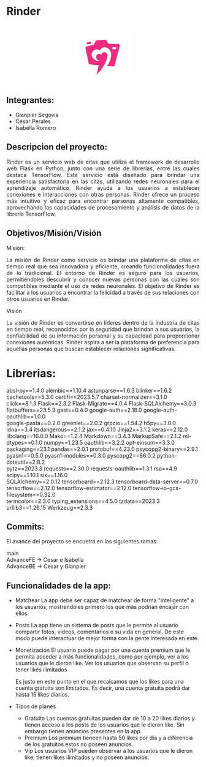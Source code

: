 # Rinder

<p align="center">
  <img src="https://github.com/CesarAP24/Rinder/raw/AdvanceBE/static/images/logofucsia.PNG" alt="Logo" width="30%">
</p>


## Integrantes:
- Gianpier Segovia
- César Perales
- Isabella Romero

## Descripcion del proyecto:

<p align="justify">
Rinder es un servicio web de citas que utiliza el framework de desarrollo web Flask en Python, junto con una serie de librerías, entre las cuales destaca TensorFlow. Este servicio está diseñado para brindar una experiencia satisfactoria en las citas, utilizando redes neuronales para el aprendizaje automático. Rinder ayuda a los usuarios a establecer conexiones e interacciones con otras personas. Rinder ofrece un proceso más intuitivo y eficaz para encontrar personas altamente compatibles, aprovechando las capacidades de procesamiento y análisis de datos de la librería TensorFlow.
</p>


## Objetivos/Misión/Visión


Misión:
<p align="justify">
La misión de Rinder como servicio es brindar una plataforma de citas en tiempo real que sea innovadora y eficiente, creando funcionalidades fuera de lo tradicional. El entorno de Rinder es seguro para los usuarios, permitiéndoles descubrir y conocer nuevas personas con las cuales son compatibles mediante el uso de redes neuronales. El objetivo de Rinder es facilitar a los usuarios a encontrar la felicidad a través de sus relaciones con otros usuarios en Rinder.
</p>

Visión

<p align="justify">
La visión de Rinder es convertirse en líderes dentro de la industria de citas en tiempo real, reconocidos por la seguridad que brindan a sus usuarios, la confiabilidad de su información personal y su capacidad para proporcionar conexiones auténticas. Rinder aspira a ser la plataforma de preferencia para aquellas personas que buscan establecer relaciones significativas.
</p>


# Librerias:

absl-py==1.4.0
alembic==1.10.4
astunparse==1.6.3
blinker==1.6.2
cachetools==5.3.0
certifi==2023.5.7
charset-normalizer==3.1.0 <br>
click==8.1.3
Flask==2.3.2
Flask-Migrate==4.0.4
Flask-SQLAlchemy==3.0.3
flatbuffers==23.5.9
gast==0.4.0
google-auth==2.18.0
google-auth-oauthlib==1.0.0 <br>
google-pasta==0.2.0
greenlet==2.0.2
grpcio==1.54.2
h5py==3.8.0
idna==3.4 
itsdangerous==2.1.2
jax==0.4.10
Jinja2==3.1.2
keras==2.12.0 <br>
libclang==16.0.0
Mako==1.2.4
Markdown==3.4.3
MarkupSafe==2.1.2
ml-dtypes==0.1.0
numpy==1.23.5
oauthlib==3.2.2
opt-einsum==3.3.0<br>
packaging==23.1
pandas==2.0.1
protobuf==4.23.0
psycopg2-binary==2.9.1
pyasn1==0.5.0
pyasn1-modules==0.3.0
pyscopg2==66.0.2
python-dateutil==2.8.2 <br>
pytz==2023.3
requests==2.30.0
requests-oauthlib==1.3.1
rsa==4.9
scipy==1.10.1
six==1.16.0 <br>
SQLAlchemy==2.0.12
tensorboard==2.12.3
tensorboard-data-server==0.7.0
tensorflow==2.12.0
tensorflow-estimator==2.12.0
tensorflow-io-gcs-filesystem==0.32.0 <br>
termcolor==2.3.0
typing_extensions==4.5.0
tzdata==2023.3
urllib3==1.26.15
Werkzeug==2.3.3 <br>


## Commits:

El avance del proyecto se encuetra en las siguientes ramas:

main<br>
AdvanceFE -> Cesar e Isabella<br>
AdvanceBE -> Cesar y Gianpier<br>
  


## Funcionalidades de la app:
- Matchear
	La app debe ser capaz de matchear de forma "inteligente" a los usuarios, mostrandoles primero los que más podrían encajar con ellos

- Posts
	La app tiene un sistema de posts que le permite al usuario compartir fotos, videos, comentarios o su vida en general. De este modo puede interactuar de mejor forma con la gente interesada en este.

- Monetización
	El usuario puede pagar por una cuenta premium que le permita acceder a más funcionalidades, como por ejemplo, ver a los usuarios que le dieron like. Ver los usuarios que observan su perfil o tener likes ilimitados

	Es justo en este punto en el que recalcamos que los likes para una cuenta gratuita son limitados. Es decir, una cuenta gratuita podrá dar hasta 15 likes diarios.

- Tipos de planes
	- Gratuito
		Las cuentas gratuitas pueden dar de 10 a 20 likes diarios y tienen acceso a los posts de los usuarios que le dieron like. Sin embargo tienen anuncios presentes en la app.
	- Premium
		Los premium tieneen hasta 50 likes por día y a diferencia de los gratuitos estos no poseen anuncios.
	- Vip
		Los usuarios VIP pueden observar a los usuarios que le dieron like, tienen likes ilimitados y no poseen anuncios.
